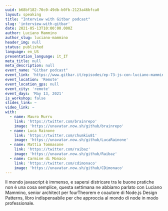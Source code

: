 ```yaml
---
uuid: b68bf182-70c0-49db-b0fb-2123a46bfca0
layout: speaking
title: "Interview with Gitbar podcast"
slug: 'interview-with-gitbar'
date: 2021-05-13T10:00:00.000Z
author: Luciano Mammino
author_slug: luciano-mammino
header_img: null
status: published
language: en_US
presentation_language: it_IT
meta_title: null
meta_description: null
event_name: "Gitbar podcast"
event_link: 'https://www.gitbar.it/episodes/ep-73-js-con-luciano-mammino_2'
event_location: 'Remote'
event_location_gps: null
event_city: 'remote'
event_days: 'May 13, 2021'
is_workshop: false
slides_link: ~
video_link: ~
with:
  - name: Mauro Murru
    link: 'https://twitter.com/brainrepo'
    image: 'https://unavatar.now.sh/github/brainrepo'
  - name: Luca Rainone
    link: 'https://twitter.com/chumkiu81'
    image: 'https://unavatar.now.sh/github/LucaRainone'
  - name: Mattia Tommasone
    link: 'https://twitter.com/raibaz'
    image: 'https://unavatar.now.sh/github/Raibaz'
  - name: Carmine di Monaco
    link: 'https://twitter.com/cdimonaco'
    image: 'https://unavatar.now.sh/github/CDimonaco'
---
```


Il mondo javascript è immenso, e sapersi districare tra le buone pratiche non è una cosa semplice, questa settimana ne abbiamo parlato con Luciano Mammino, senior architect per fourTheorem e coautore di Node.js Design Patterns, libro indispensabile per che approccia al mondo di node in modo professionale.
